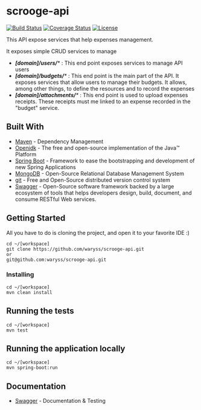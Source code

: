 # scrooge-api

[![Build Status](https://travis-ci.org/waryss/scrooge-api.svg?branch=master)](https://travis-ci.org/waryss/scrooge-api)
[![Coverage Status](https://coveralls.io/repos/github/waryss/scrooge-api/badge.svg?branch=master)](https://coveralls.io/github/waryss/scrooge-api?branch=master)
[![License](http://img.shields.io/:license-apache-blue.svg)](http://www.apache.org/licenses/LICENSE-2.0.html)


This API expose services that help expenses management. 

It exposes simple CRUD services to manage
* _**[domain]/users/***_ : This end point exposes services to manage API users
* _**[domain]/budgets/***_ : This end point is the main part of the API. It exposes services that allow users to manage their budgets. It allows, among other things, to define the resources and to record the expenses
* _**[domain]/attachments/***_ : This end point is used to upload expenses receipts. These receipts must me linked to an expense recorded in the "budget" service.



## Built With

* [Maven](https://maven.apache.org/) - Dependency Management
* [Openjdk](https://openjdk.java.net/projects/jdk/11/) - The free and open-source implementation of the Java™ Platform 
* [Spring Boot](https://spring.io/projects/spring-boot) - Framework to ease the bootstrapping and development of new Spring Applications
* [MongoDB](https://www.mongodb.com/fr) - Open-Source Relational Database Management System
* [git](https://git-scm.com/) - Free and Open-Source distributed version control system 
* [Swagger](https://swagger.io/) - Open-Source software framework backed by a large ecosystem of tools that helps developers design, build, document, and consume RESTful Web services.

## Getting Started

All you have to do is cloning the project, and open it to your favorite IDE :)
```
cd ~/[workspace]
git clone https://github.com/waryss/scrooge-api.git
or
git@github.com:waryss/scrooge-api.git
```

### Installing
```
cd ~/[workspace]
mvn clean install
```

## Running the tests
```
cd ~/[workspace]
mvn test
```

## Running the application locally
```
cd ~/[workspace]
mvn spring-boot:run
```
## Documentation
* [Swagger](http://localhost:8089/swagger-ui.html#) - Documentation & Testing
